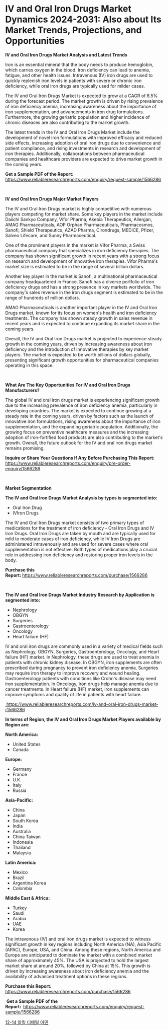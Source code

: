 <p><h1>IV and Oral Iron Drugs Market Dynamics 2024-2031: Also about Its Market Trends, Projections, and Opportunities</h1></p><p><strong>IV and Oral Iron Drugs Market Analysis and Latest Trends</strong></p>
<p><p>Iron is an essential mineral that the body needs to produce hemoglobin, which carries oxygen in the blood. Iron deficiency can lead to anemia, fatigue, and other health issues. Intravenous (IV) iron drugs are used to quickly replenish iron levels in patients with severe or chronic iron deficiency, while oral iron drugs are typically used for milder cases.</p><p>The IV and Oral Iron Drugs Market is expected to grow at a CAGR of 6.5% during the forecast period. The market growth is driven by rising prevalence of iron deficiency anemia, increasing awareness about the importance of iron supplementation, and advancements in iron drug formulations. Furthermore, the growing geriatric population and higher incidence of chronic diseases are also contributing to the market growth.</p><p>The latest trends in the IV and Oral Iron Drugs Market include the development of novel iron formulations with improved efficacy and reduced side effects, increasing adoption of oral iron drugs due to convenience and patient compliance, and rising investments in research and development of iron therapies. Additionally, collaborations between pharmaceutical companies and healthcare providers are expected to drive market growth in the coming years.</p></p>
<p><strong>Get a Sample PDF of the Report:&nbsp;</strong> <a href="https://www.reliableresearchreports.com/enquiry/request-sample/1566286">https://www.reliableresearchreports.com/enquiry/request-sample/1566286</a></p>
<p>&nbsp;</p>
<p><strong>IV and Oral Iron Drugs Major Market Players</strong></p>
<p><p>The IV and Oral Iron Drugs market is highly competitive with numerous players competing for market share. Some key players in the market include Daiichi Sankyo Company, Vifor Pharma, Akebia Therapeutics, Allergan, AMAG Pharmaceuticals, AOP Orphan Pharmaceuticals, Pharmacosmos, Sanofi, Shield Therapeutics, AZAD Pharma, Cirondrugs, MEDICE, Pfizer, Salveo Lifecare, and Sunny Pharmaceutical.</p><p>One of the prominent players in the market is Vifor Pharma, a Swiss pharmaceutical company that specializes in iron deficiency therapies. The company has shown significant growth in recent years with a strong focus on research and development of innovative iron therapies. Vifor Pharma's market size is estimated to be in the range of several billion dollars.</p><p>Another key player in the market is Sanofi, a multinational pharmaceutical company headquartered in France. Sanofi has a diverse portfolio of iron deficiency drugs and has a strong presence in key markets worldwide. The company's sales revenue in the iron drugs segment is estimated to be in the range of hundreds of million dollars.</p><p>AMAG Pharmaceuticals is another important player in the IV and Oral Iron Drugs market, known for its focus on women's health and iron deficiency treatments. The company has shown steady growth in sales revenue in recent years and is expected to continue expanding its market share in the coming years.</p><p>Overall, the IV and Oral Iron Drugs market is projected to experience steady growth in the coming years, driven by increasing awareness about iron deficiency and the introduction of innovative therapies by key market players. The market is expected to be worth billions of dollars globally, presenting significant growth opportunities for pharmaceutical companies operating in this space.</p></p>
<p>&nbsp;</p>
<p><strong>What Are The Key Opportunities For IV and Oral Iron Drugs Manufacturers?</strong></p>
<p><p>The global IV and oral iron drugs market is experiencing significant growth due to the increasing prevalence of iron deficiency anemia, particularly in developing countries. The market is expected to continue growing at a steady rate in the coming years, driven by factors such as the launch of innovative iron formulations, rising awareness about the importance of iron supplementation, and the expanding geriatric population. Additionally, the growing focus on preventive healthcare measures and the increasing adoption of iron-fortified food products are also contributing to the market's growth. Overall, the future outlook for the IV and oral iron drugs market remains promising.</p></p>
<p><strong>Inquire or Share Your Questions If Any Before Purchasing This Report:</strong> <a href="https://www.reliableresearchreports.com/enquiry/pre-order-enquiry/1566286">https://www.reliableresearchreports.com/enquiry/pre-order-enquiry/1566286</a></p>
<p>&nbsp;</p>
<p><strong>Market Segmentation</strong></p>
<p><strong>The IV and Oral Iron Drugs Market Analysis by types is segmented into:</strong></p>
<p><ul><li>Oral Iron Drug</li><li>IVIron Drugs</li></ul></p>
<p><p>The IV and Oral Iron Drugs market consists of two primary types of medications for the treatment of iron deficiency - Oral Iron Drugs and IV Iron Drugs. Oral Iron Drugs are taken by mouth and are typically used for mild to moderate cases of iron deficiency, while IV Iron Drugs are administered intravenously and are used for severe cases where oral supplementation is not effective. Both types of medications play a crucial role in addressing iron deficiency and restoring proper iron levels in the body.</p></p>
<p><strong>Purchase this Report:&nbsp;</strong><a href="https://www.reliableresearchreports.com/purchase/1566286">https://www.reliableresearchreports.com/purchase/1566286</a></p>
<p>&nbsp;</p>
<p><strong>The IV and Oral Iron Drugs Market Industry Research by Application is segmented into:</strong></p>
<p><ul><li>Nephrology</li><li>OBGYN</li><li>Surgeries</li><li>Gastroenterology</li><li>Oncology</li><li>Heart failure (HF)</li></ul></p>
<p><p>IV and oral iron drugs are commonly used in a variety of medical fields such as Nephrology, OBGYN, Surgeries, Gastroenterology, Oncology, and Heart failure (HF) market. In Nephrology, these drugs are used to treat anemia in patients with chronic kidney disease. In OBGYN, iron supplements are often prescribed during pregnancy to prevent iron deficiency anemia. Surgeries may require iron therapy to improve recovery and wound healing. Gastroenterology patients with conditions like Crohn's disease may need iron supplementation. In Oncology, iron drugs help manage anemia due to cancer treatments. In Heart failure (HF) market, iron supplements can improve symptoms and quality of life in patients with heart failure.</p></p>
<p><a href="https://www.reliableresearchreports.com/iv-and-oral-iron-drugs-market-r1566286">&nbsp;https://www.reliableresearchreports.com/iv-and-oral-iron-drugs-market-r1566286</a></p>
<p><strong>In terms of Region, the IV and Oral Iron Drugs Market Players available by Region are:</strong></p>
<p>
    <p> <strong> North America: </strong>
        <ul>
            <li>United States</li>
            <li>Canada</li>
        </ul>
        </p> 
    <p> <strong> Europe: </strong>
        <ul>
            <li>Germany</li>
            <li>France</li>
            <li>U.K.</li>
            <li>Italy</li>
            <li>Russia</li>
        </ul>
        </p> 
    <p> <strong> Asia-Pacific: </strong>
        <ul>
            <li>China</li>
            <li>Japan</li>
            <li>South Korea</li>
            <li>India</li>
            <li>Australia</li>
            <li>China Taiwan</li>
            <li>Indonesia</li>
            <li>Thailand</li>
            <li>Malaysia</li>
        </ul>
        </p> 
    <p> <strong> Latin America: </strong>
        <ul>
            <li>Mexico</li>
            <li>Brazil</li>
            <li>Argentina Korea</li>
            <li>Colombia</li>
        </ul>
        </p> 
    <p> <strong> Middle East & Africa: </strong>
        <ul>
            <li>Turkey</li>
            <li>Saudi</li>
            <li>Arabia</li>
            <li>UAE</li>
            <li>Korea</li>
        </ul>
    </p>
    </p>
<p><p>The intravenous (IV) and oral iron drugs market is expected to witness significant growth in key regions including North America (NA), Asia Pacific (APAC), Europe, USA, and China. Among these regions, North America and Europe are anticipated to dominate the market with a combined market share of approximately 45%. The USA is projected to hold the largest market share at around 20%, followed by China at 15%. This growth is driven by increasing awareness about iron deficiency anemia and the availability of advanced treatment options in these regions.</p></p>
<p><strong>Purchase this Report: </strong><a href="https://www.reliableresearchreports.com/purchase/1566286">https://www.reliableresearchreports.com/purchase/1566286</a></p>
<p>&nbsp;<strong>Get a Sample PDF of the Report:&nbsp;&nbsp;</strong><a href="https://www.reliableresearchreports.com/enquiry/request-sample/1566286">https://www.reliableresearchreports.com/enquiry/request-sample/1566286</a></p>
<p><strong></strong></p>
<p><p><a href="https://medium.com/@wheelgg5674537/12-14-%EC%95%8C%ED%82%AC-%EB%94%94%EB%A9%94%ED%8B%B8-%EC%95%84%EB%AF%BC-%EC%8B%9C%EC%9E%A5-%EC%84%B1%EA%B3%B5%EC%A0%81%EC%9D%B8-%EB%B9%84%EC%A6%88%EB%8B%88%EC%8A%A4-%EC%A0%84%EB%9E%B5-%EC%98%88%EC%B8%A1%ED%95%98%EB%8A%94-%EC%97%B4%EC%87%A0-2031%EB%85%84%EA%B9%8C%EC%A7%80-6f55ed071330">12-14 알킬 디메틸 아민</a></p></p>